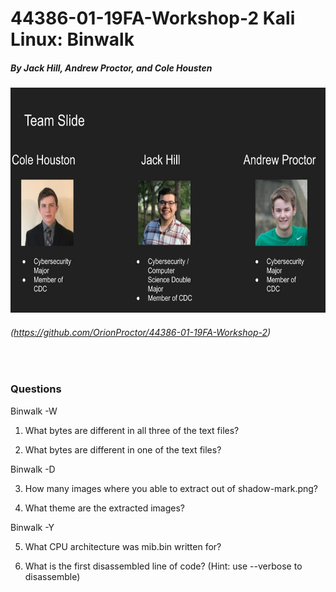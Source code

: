 # 44386-01-19FA-Workshop-2 Kali Linux: Binwalk
##### By Jack Hill, Andrew Proctor, and Cole Housten
<img src="./Docs/TeamSlide.jpg" width="640" height="360"/><br/>
###### (https://github.com/OrionProctor/44386-01-19FA-Workshop-2)
</br>

### Questions
Binwalk -W
1. What bytes are different in all three of the text files?

2. What bytes are different in one of the text files?

Binwalk -D

3. How many images where you able to extract out of shadow-mark.png?

4. What theme are the extracted images?

Binwalk -Y

5. What CPU architecture was mib.bin written for?

6. What is the first disassembled line of code? (Hint: use --verbose to disassemble)